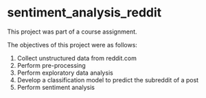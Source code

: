 # sentiment_analysis_reddit

This project was part of a course assignment.

The objectives of this project were as follows:
1) Collect unstructured data from reddit.com
2) Perform pre-processing
3) Perform exploratory data analysis
4) Develop a classification model to predict the subreddit of a post
5) Perform sentiment analysis
